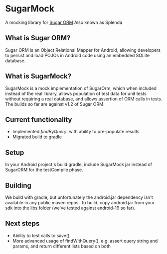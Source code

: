 # SugarMock
A mocking library for [Sugar ORM](http://satyan.github.io/sugar/)
Also known as Splenda

## What is Sugar ORM?
Sugar ORM is an Object Relational Mapper for Android, allowing developers to persist and load POJOs in Android code using an embedded SQLite database.

## What is SugarMock?
SugarMock is a mock implementation of SugarOrm, which when included instead of the real library, allows population of test data for unit tests without requiring a real database, and allows assertion of ORM calls in tests. The builds so far are against v1.2 of Sugar ORM.

## Current functionality
- Implemented _findByQuery_, with ability to pre-populate results
- Migrated build to gradle

## Setup
In your Android project's build.gradle, include SugarMock jar instead of SugarORM for the testCompile phase.

## Building
We build with gradle, but unfortunately the android.jar dependency isn't available in any public maven repos. To build, copy android.jar from your sdk into the libs folder (we've tested against android-19 so far).

## Next steps
- Ability to test calls to save()
- More advanced usage of findWithQuery(), e.g. assert query string and params, and return different lists based on both
